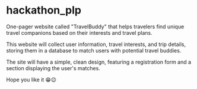 # hackathon_plp
One-pager website called "TravelBuddy" that helps travelers find unique travel companions based on their interests and travel plans. 

This website will collect user information, travel interests, and trip details, storing them in a database to match users with potential travel buddies. 

The site will have a simple, clean design, featuring a registration form and a section displaying the user's matches.

Hope you like it 😁😉
